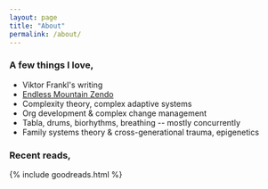 ```yaml
---
layout: page
title: "About"
permalink: /about/
---
```


### A few things I love,

- Viktor Frankl's writing
- [Endless Mountain Zendo](http://www.endlessmountainzendo.org)
- Complexity theory, complex adaptive systems
- Org development & complex change management
- Tabla, drums, biorhythms, breathing -- mostly concurrently
- Family systems theory & cross-generational trauma, epigenetics


### Recent reads,

{% include goodreads.html %}
